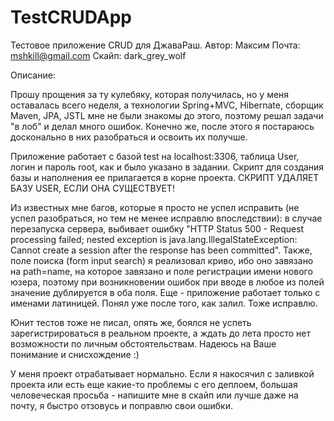 # TestCRUDApp
Тестовое приложение CRUD для ДжаваРаш.
Автор: Максим 
Почта: mshkill@gmail.com
Скайп: dark_grey_wolf

Описание:

Прошу прощения за ту кулебяку, которая получилась, но у меня оставалась всего неделя, а технологии Spring+MVC, Hibernate, сборщик Maven, JPA, JSTL мне не были знакомы до этого, поэтому решал задачи "в лоб" и делал много ошибок. Конечно же, после этого я постараюсь досконально в них разобраться и освоить их получше.

Приложение работает с базой test на localhost:3306, таблица User, логин и пароль root, как и было указано в задании. Скрипт для создания базы и наполнения ее прилагается в корне проекта. СКРИПТ УДАЛЯЕТ БАЗУ USER, ЕСЛИ ОНА СУЩЕСТВУЕТ!

Из известных мне багов, которые я просто не успел исправить (не успел разобраться, но тем не менее исправлю впоследствии): в случае перезапуска сервера, выбивает ошибку "HTTP Status 500 - Request processing failed; nested exception is java.lang.IllegalStateException: Cannot create a session after the response has been committed". Также, поле поиска (form input search) я реализовал криво, ибо оно завязано на path=name, на которое завязано и поле регистрации имени нового юзера, поэтому при возникновении ошибок при вводе в любое из полей значение дублируется в оба поля. Еще - приложение работает только с именами латиницей. Понял уже после того, как залил. Тоже исправлю.

Юнит тестов тоже не писал, опять же, боялся не успеть зарегистрироваться в реальном проекте, а ждать до лета просто нет возможности по личным обстоятельствам. Надеюсь на Ваше понимание и снисхождение :)

У меня проект отрабатывает нормально. Если я накосячил с заливкой проекта или есть еще какие-то проблемы с его деплоем, большая человеческая просьба - напишите мне в скайп или лучше даже на почту, я быстро отзовусь и поправлю свои ошибки. 
